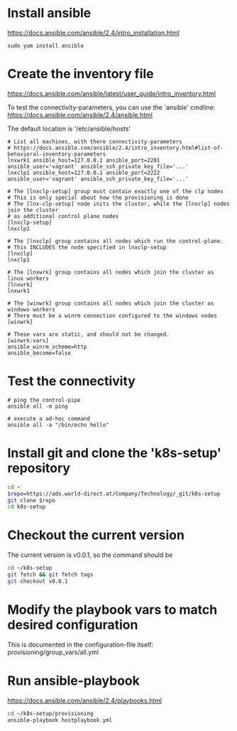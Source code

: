 # Install ansible

https://docs.ansible.com/ansible/2.4/intro_installation.html

```
sudo yum install ansible
```

# Create the inventory file

https://docs.ansible.com/ansible/latest/user_guide/intro_inventory.html

To test the connectivity-parameters, you can use the 'ansible' cmdline:
https://docs.ansible.com/ansible/2.4/ansible.html

The default location is '/etc/ansible/hosts'


```
# List all machines, with there connectivity-parameters
# https://docs.ansible.com/ansible/2.4/intro_inventory.html#list-of-behavioral-inventory-parameters
lnxwrk1 ansible_host=127.0.0.1 ansible_port=2201 ansible_user='vagrant' ansible_ssh_private_key_file='...'
lnxclp1 ansible_host=127.0.0.1 ansible_port=2222 ansible_user='vagrant' ansible_ssh_private_key_file='...'

# The [lnxclp-setup] group must contain exactly one of the clp nodes
# This is only special about how the provisioning is done
# The [lnx-clp-setup] node inits the cluster, while the [lnxclp] nodes join the cluster
# as additional control plane nodes
[lnxclp-setup]
lnxclp1

# The [lnxclp] group contains all nodes which run the control-plane.
# This INCLUDES the node specified in lnxclp-setup
[lnxclp]
lnxclp1

# The [lnxwrk] group contains all nodes which join the cluster as linux workers
[lnxwrk]
lnxwrk1

# The [winwrk] group contains all nodes which join the cluster as windows workers
# There must be a winrm connection configured to the windows nodes
[winwrk]

# These vars are static, and should not be changed.
[winwrk:vars]
ansible_winrm_scheme=http
ansible_become=false

```

# Test the connectivity

```
# ping the control-pipe
ansible all -m ping

# execute a ad-hoc command
ansible all -a "/bin/echo hello"
```

# Install git and clone the 'k8s-setup' repository

```bash
cd ~
$repo=https://ads.world-direct.at/Company/Technology/_git/k8s-setup
git clone $repo
cd k8s-setup
```

# Checkout the current version

The current version is v0.0.1, so the command should be

```bash
cd ~/k8s-setup
git fetch && git fetch tags
git checkout v0.0.1
```

# Modify the playbook vars to match desired configuration

This is documented in the configuration-file itself:
provisioning/group_vars/all.yml

# Run ansible-playbook

https://docs.ansible.com/ansible/2.4/playbooks.html


```bash
cd ~/k8s-setup/provisioning
ansible-playbook hostplaybook.yml 
```

